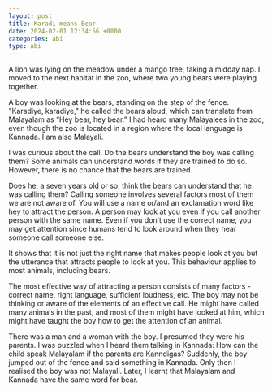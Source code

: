 ```yaml
---
layout: post
title: Karadi means Bear
date: 2024-02-01 12:34:56 +0000
categories: abi
type: abi
---
```

<div class="abi">	
A lion was lying on the meadow under a mango tree, taking a midday nap. I moved to the next habitat in the zoo, where two young bears were playing together.

A boy was looking at the bears, standing on the step of the fence. "Karadiye, karadiye," he called the bears aloud, which can translate from Malayalam as “Hey bear, hey bear.” I had heard many Malayalees in the zoo, even though the zoo is located in a region where the local language is Kannada. I am also Malayali.

I was curious about the call. Do the bears understand the boy was calling them? Some animals can understand words if they are trained to do so. However, there is no chance that the bears are trained.

Does he, a seven years old or so, think the bears can understand that he was calling them? Calling someone involves several factors most of them we are not aware of. You will use a name or/and an exclamation word like hey to attract the person. A person may look at you even if you call another person with the same name. Even if you don’t use the correct name, you may get attention since humans tend to look around when they hear someone call someone else.

It shows that it is not just the right name that makes people look at you but the utterance that attracts people to look at you. This behaviour applies to most animals, including bears.

The most effective way of attracting a person consists of many factors - correct name, right language, sufficient loudness, etc. The boy may not be thinking or aware of the elements of an effective call. He might have called many animals in the past, and most of them might have looked at him, which might have taught the boy how to get the attention of an animal.

There was a man and a woman with the boy. I presumed they were his parents. I was puzzled when I heard them talking in Kannada: How can the child speak Malayalam if the parents are Kanndigas? Suddenly, the boy jumped out of the fence and said something in Kannada. Only then I realised the boy was not Malayali. Later, I learnt that Malayalam and Kannada have the same word for bear.
</div>